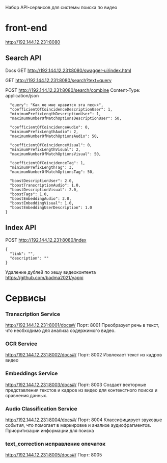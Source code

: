 Набор API-сервисов для системы поиска по видео

# front-end
http://192.144.12.231:8080


## Search API
Docs GET http://192.144.12.231:8080/swagger-ui/index.html

GET http://192.144.12.231:8080/search?text=query

POST http://192.144.12.231:8080/search/combine
Content-Type: application/json

```{
  "query": "Как же мне нравится эта песня",
  "coefficientOfCoincidenceDescriptionUser": 1,
  "minimumPrefixLengthDescriptionUser": 1,
  "maximumNumberOfMatchOptionsDescriptionUser": 50,
  
  "coefficientOfCoincidenceAudio": 0,
  "minimumPrefixLengthAudio": 2,
  "maximumNumberOfMatchOptionsAudio": 50,
  
  "coefficientOfCoincidenceVisual": 0,
  "minimumPrefixLengthVisual": 2,
  "maximumNumberOfMatchOptionsVisual": 50,

  "coefficientOfCoincidenceTag": 1,
  "minimumPrefixLengthTag": 3,
  "maximumNumberOfMatchOptionsTag": 50,

  "boostDescriptionUser": 2.0,
  "boostTranscriptionAudio": 1.0,
  "boostDescriptionVisual": 2.0,
  "boostTags": 1.0,
  "boostEmbeddingAudio": 2.0,
  "boostEmbeddingVisual": 1.0,
  "boostEmbeddingUserDescription": 1.0
}
```


## Index API
POST http://192.144.12.231:8080/index
```
{
  "link": "",
  "description": ""
}
```

Удаление дублей по хешу видеоконтента
https://github.com/badma2021/yappi

# Сервисы
### Transcription Service
http://192.144.12.231:8001/docs#/
Порт: 8001
Преобразует речь в текст, что необходимо для анализа содержимого видео.

### OCR Service
http://192.144.12.231:8002/docs#/
Порт: 8002
Извлекает текст из кадров видео

### Embeddings Service
http://192.144.12.231:8003/docs#/
Порт: 8003
Создает векторные представления текстов и кадров из видео для контекстного поиска и сравнения данных.

### Audio Classification Service
http://192.144.12.231:8004/docs#/
Порт: 8004
Классифицирует звуковые события, что помогает в маркировке и анализе аудиофрагментов.
Приоритизации информации для поиска

### text_correction исправление опечаток
http://192.144.12.231:8005/docs#/
Порт: 8005

